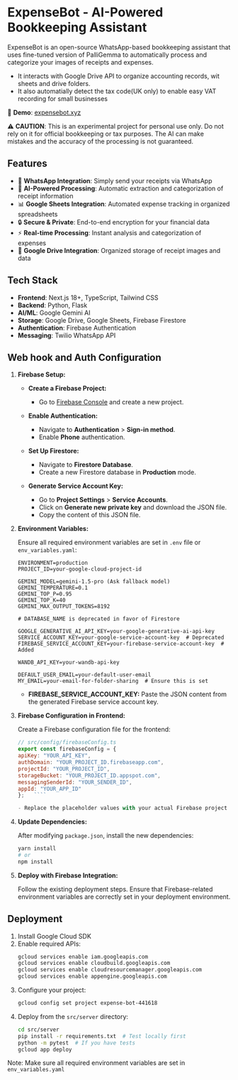 # ExpenseBot - AI-Powered Bookkeeping Assistant

ExpenseBot is an open-source WhatsApp-based bookkeeping assistant that uses fine-tuned version of PalliGemma to automatically process and categorize your images of receipts and expenses. 

- It interacts with Google Drive API to organize accounting records, wit sheets and drive folders.
- It also automatially detect the tax code(UK only) to enable easy VAT recording for small businesses


🔗 **Demo**: [expensebot.xyz](https://expensebot.xyz)

⚠️ **CAUTION**: This is an experimental project for personal use only. Do not rely on it for official bookkeeping or tax purposes. The AI can make mistakes and the accuracy of the processing is not guaranteed.

## Features

- 📱 **WhatsApp Integration**: Simply send your receipts via WhatsApp
- 🤖 **AI-Powered Processing**: Automatic extraction and categorization of receipt information
- 📊 **Google Sheets Integration**: Automated expense tracking in organized spreadsheets
- 🔒 **Secure & Private**: End-to-end encryption for your financial data
- ⚡ **Real-time Processing**: Instant analysis and categorization of expenses
- 📁 **Google Drive Integration**: Organized storage of receipt images and data

## Tech Stack

- **Frontend**: Next.js 18+, TypeScript, Tailwind CSS
- **Backend**: Python, Flask
- **AI/ML**: Google Gemini AI
- **Storage**: Google Drive, Google Sheets, Firebase Firestore
- **Authentication**: Firebase Authentication
- **Messaging**: Twilio WhatsApp API

## Web hook and Auth Configuration

1. **Firebase Setup:**
   
   - **Create a Firebase Project:**
     - Go to [Firebase Console](https://console.firebase.google.com/) and create a new project.
   
   - **Enable Authentication:**
     - Navigate to **Authentication** > **Sign-in method**.
     - Enable **Phone** authentication.
   
   - **Set Up Firestore:**
     - Navigate to **Firestore Database**.
     - Create a new Firestore database in **Production** mode.
   
   - **Generate Service Account Key:**
     - Go to **Project Settings** > **Service Accounts**.
     - Click on **Generate new private key** and download the JSON file.
     - Copy the content of this JSON file.
   
2. **Environment Variables:**
   
   Ensure all required environment variables are set in `.env` file or `env_variables.yaml`:
   
   ```env
   ENVIRONMENT=production
   PROJECT_ID=your-google-cloud-project-id
   
   GEMINI_MODEL=gemini-1.5-pro (Ask fallback model)
   GEMINI_TEMPERATURE=0.1
   GEMINI_TOP_P=0.95
   GEMINI_TOP_K=40
   GEMINI_MAX_OUTPUT_TOKENS=8192
   
   # DATABASE_NAME is deprecated in favor of Firestore
   
   GOOGLE_GENERATIVE_AI_API_KEY=your-google-generative-ai-api-key
   SERVICE_ACCOUNT_KEY=your-google-service-account-key  # Deprecated
   FIREBASE_SERVICE_ACCOUNT_KEY=your-firebase-service-account-key  # Added
   
   WANDB_API_KEY=your-wandb-api-key
   
   DEFAULT_USER_EMAIL=your-default-user-email
   MY_EMAIL=your-email-for-folder-sharing  # Ensure this is set
   ```
   
   - **FIREBASE_SERVICE_ACCOUNT_KEY:** Paste the JSON content from the generated Firebase service account key.

3. **Firebase Configuration in Frontend:**
   
   Create a Firebase configuration file for the frontend:
      ````javascript
   // src/config/firebaseConfig.ts
   export const firebaseConfig = {
     apiKey: "YOUR_API_KEY",
     authDomain: "YOUR_PROJECT_ID.firebaseapp.com",
     projectId: "YOUR_PROJECT_ID",
     storageBucket: "YOUR_PROJECT_ID.appspot.com",
     messagingSenderId: "YOUR_SENDER_ID",
     appId: "YOUR_APP_ID"
   };   ````
   
   - Replace the placeholder values with your actual Firebase project credentials.

4. **Update Dependencies:**
   
   After modifying `package.json`, install the new dependencies:
   
   ```bash
   yarn install
   # or
   npm install
   ```

5. **Deploy with Firebase Integration:**
   
   Follow the existing deployment steps. Ensure that Firebase-related environment variables are correctly set in your deployment environment.


## Deployment

1. Install Google Cloud SDK
2. Enable required APIs:
   ```bash
   gcloud services enable iam.googleapis.com
   gcloud services enable cloudbuild.googleapis.com
   gcloud services enable cloudresourcemanager.googleapis.com
   gcloud services enable appengine.googleapis.com
   ```
3. Configure your project:
   ```bash
   gcloud config set project expense-bot-441618
   ```
4. Deploy from the `src/server` directory:
   ```bash
   cd src/server
   pip install -r requirements.txt  # Test locally first
   python -m pytest  # If you have tests
   gcloud app deploy
   ```

Note: Make sure all required environment variables are set in `env_variables.yaml`
